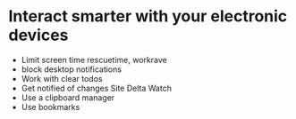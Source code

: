 # Interact smarter with your electronic devices

- Limit screen time rescuetime, workrave
- block desktop notifications
- Work with clear todos
- Get notified of changes Site Delta Watch
- Use a clipboard manager
- Use bookmarks
